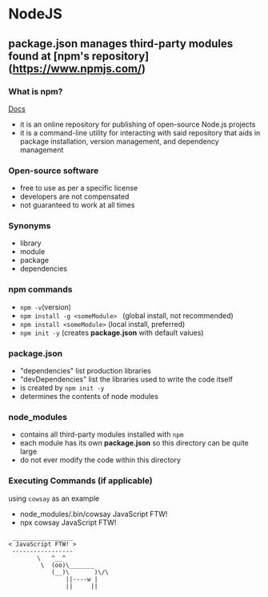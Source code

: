 # NodeJS
## **package.json** manages third-party modules found at [npm's repository] (https://www.npmjs.com/)

### What is npm?
[Docs](https://nodejs.org/en/knowledge/getting-started/npm/what-is-npm/)
- it is an online repository for publishing of open-source Node.js projects
- it is a command-line utility for interacting with said repository that aids in package installation, version management, and dependency management

### Open-source software
- free to use as per a specific license
- developers are not compensated
- not guaranteed to work at all times

### Synonyms
- library
- module
- package
- dependencies

### npm commands
- `npm -v`(version)
- `npm install -g <someModule> ` (global install, not recommended)
- `npm install <someModule>` (local install, preferred)
- `npm init -y` (creates **package.json** with default values)

### package.json
- "dependencies" list production libraries
- "devDependencies" list the libraries used to write the code itself
- is created by `npm init -y`
- determines the contents of node modules

### node_modules
- contains all third-party modules installed with `npm`
- each module has its own **package.json** so this directory can be quite large
- do not ever modify the code within this directory

### Executing Commands (if applicable)
using `cowsay` as an example
- node_modules/.bin/cowsay JavaScript FTW!
- npx cowsay JavaScript FTW! 
```
 _________________
< JavaScript FTW! >
 -----------------
        \   ^__^
         \  (oo)\_______
            (__)\       )\/\
                ||----w |
                ||     ||
```